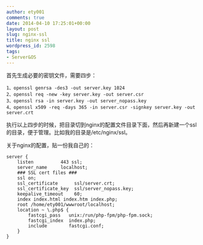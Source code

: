 ```yaml
---
author: ety001
comments: true
date: 2014-04-10 17:25:01+00:00
layout: post
slug: nginx-ssl
title: nginx ssl
wordpress_id: 2598
tags:
- Server&OS
---
```


首先生成必要的密钥文件，需要四步：

    1、openssl genrsa -des3 -out server.key 1024
    2、openssl req -new -key server.key -out server.csr
    3、openssl rsa -in server.key -out server_nopass.key
    4、openssl x509 -req -days 365 -in server.csr -signkey server.key -out server.crt

执行以上四步的时候，把目录切到nginx的配置文件目录下面，然后再新建一个ssl的目录，便于管理。比如我的目录是/etc/nginx/ssl。

关于nginx的配置，贴一份我自己的：

    server {
        listen          443 ssl;
        server_name     localhost;
        ### SSL cert files ###
	    ssl on;
        ssl_certificate      ssl/server.crt;
        ssl_certificate_key  ssl/server_nopass.key;
        keepalive_timeout    60;
	    index index.html index.htm index.php;
        root /home/ety001/wwwroot/localhost;
        location ~ \.php$ {
            fastcgi_pass   unix:/run/php-fpm/php-fpm.sock;
            fastcgi_index  index.php;
            include        fastcgi.conf;
        }
    }
